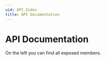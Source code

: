 ```yaml
---
uid: API.Index
title: API Documentation
---
```


# API Documentation
On the left you can find all exposed members.
